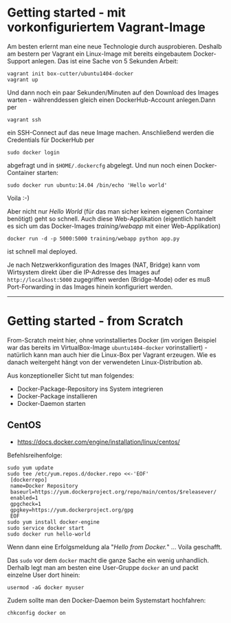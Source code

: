# Getting started - mit vorkonfiguriertem Vagrant-Image
Am besten erlernt man eine neue Technologie durch ausprobieren. Deshalb am bestern per Vagrant ein Linux-Image mit bereits eingebautem Docker-Support anlegen. Das ist eine Sache von 5 Sekunden Arbeit:

```
vagrant init box-cutter/ubuntu1404-docker
vagrant up
```

Und dann noch ein paar Sekunden/Minuten auf den Download des Images warten - währenddessen gleich einen DockerHub-Account anlegen.Dann per

```
vagrant ssh
```

ein SSH-Connect auf das neue Image machen. Anschließend werden die Credentials für DockerHub per

```
sudo docker login
```

abgefragt und in ``$HOME/.dockercfg`` abgelegt. Und nun noch einen Docker-Container starten:

```
sudo docker run ubuntu:14.04 /bin/echo 'Hello world'
```

Voila :-)

Aber nicht nur *Hello World* (für das man sicher keinen eigenen Container benötigt) geht so schnell. Auch diese Web-Applikation (eigentlich handelt es sich um das Docker-Images *training/webapp* mit einer Web-Applikation)

```
docker run -d -p 5000:5000 training/webapp python app.py
```

ist schnell mal deployed.

Je nach Netzwerkkonfiguration des Images (NAT, Bridge) kann vom Wirtsystem direkt über die IP-Adresse des Images auf ``http://localhost:5000`` zugegriffen werden (Bridge-Mode) oder es muß Port-Forwarding in das Images hinein konfiguriert werden.

---

# Getting started - from Scratch
From-Scratch meint hier, ohne vorinstalliertes Docker (im vorigen Beispiel war das bereits im VirtualBox-Image ``ubuntu1404-docker`` vorinstalliert) - natürlich kann man auch hier die Linux-Box per Vagrant erzeugen. Wie es danach weitergeht hängt von der verwendeten Linux-Distribution ab.

Aus konzeptioneller Sicht tut man folgendes:

* Docker-Package-Repository ins System integrieren
* Docker-Package installieren
* Docker-Daemon starten

## CentOS
* https://docs.docker.com/engine/installation/linux/centos/

Befehlsreihenfolge:

```
sudo yum update
sudo tee /etc/yum.repos.d/docker.repo <<-'EOF'
 [dockerrepo]
 name=Docker Repository
 baseurl=https://yum.dockerproject.org/repo/main/centos/$releasever/
 enabled=1
 gpgcheck=1
 gpgkey=https://yum.dockerproject.org/gpg
 EOF
sudo yum install docker-engine
sudo service docker start
sudo docker run hello-world
```

Wenn dann eine Erfolgsmeldung ala "*Hello from Docker.*" ... Voila geschafft.

Das ``sudo`` vor dem ``docker`` macht die ganze Sache ein wenig unhandlich. Derhalb legt man am besten eine User-Gruppe ``docker`` an und packt einzelne User dort hinein:

```
usermod -aG docker myuser
```

Zudem sollte man den Docker-Daemon beim Systemstart hochfahren:

```
chkconfig docker on
```

